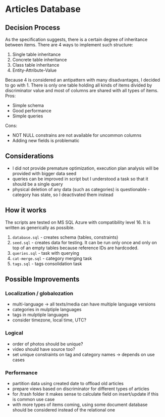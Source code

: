 # Articles Database

## Decision Process
As the specification suggests, there is a certain degree of inheritance between items. There are 4 ways to implement such structure:
1. Single table inheritance
2. Concrete table inheritance
3. Class table inheritance
4. Entity-Attribute-Value

Because 4 is considered an antipattern with many disadvantages, I decided to go with 1.
There is only one table holding all kinds of items divided by discriminator value and most of columns are shared with all types of items.
Pros:
- Simple schema
- Good performance
- Simple queries

Cons:
- NOT NULL constrains are not available for uncommon columns
- Adding new fields is problematic

## Considerations
- I did not provide premature optimization, execution plan analysis will be provided with bigger data seed
- queries can be improved in script but I understood a task so that it should be a single query
- physical deletion of any data (such as categories) is questionable - category has state, so I deactivated them instead

## How it works
The scripts are tested on MS SQL Azure with compatibility level 16.
It is written as generically as possible.

1. `database.sql` - creates schema (tables, constraints)
2. `seed.sql` - creates data for testing. It can be run only once and only on top of an empty tables because reference IDs are hardcoded.
3. `queries.sql` - task with querying
4. `cat-merge.sql` - category merging task
5. `tags.sql` - tags consolidation task

## Possible Improvements
### Localization / globalozation
- multi-language -> all texts/media can have multiple language versions
- categories in mulptiple languages
- tags in mulptiple languages
- consider timezone, local time, UTC?

### Logical
- order of photos should be unique?
- video should have source too?
- set unique constraints on tag and category names -> depends on use cases

### Performance
- partition data using created date to offload old articles
- prepare views based on discriminator for different types of articles
- for /trash folder it makes sense to calculate field on insert/update if this is common use case
- with more types of items coming, using some document database should be considered instead of the relational one
